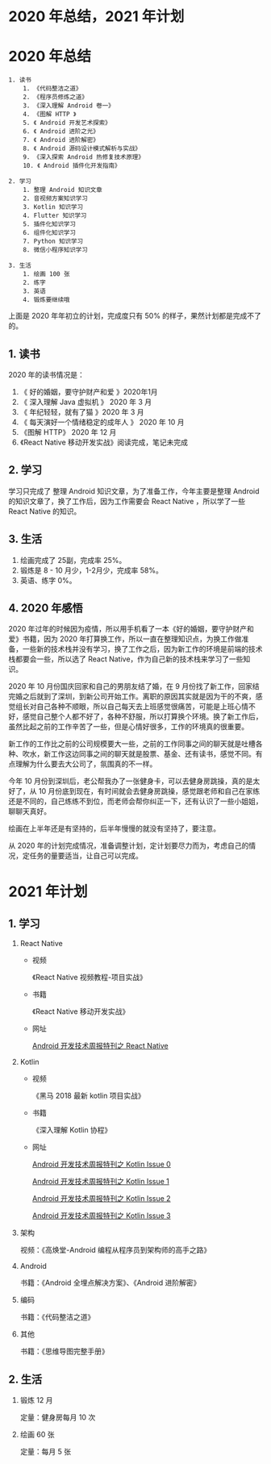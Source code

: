 # 2020 年总结，2021 年计划

# 2020 年总结

```
1. 读书
	1. 《代码整洁之道》
	2. 《程序员修炼之道》
	3. 《深入理解 Android 卷一》
	4. 《图解 HTTP 》
	5. 《 Android 开发艺术探索》
	6. 《 Android 进阶之光》
	7. 《 Android 进阶解密》
	8. 《 Android 源码设计模式解析与实战》
	9. 《深入探索 Android 热修复技术原理》
	10. 《 Android 插件化开发指南》

2. 学习
	1. 整理 Android 知识文章 
	2. 音视频方案知识学习
	3. Kotlin 知识学习
	4. Flutter 知识学习
	5. 插件化知识学习
	6. 组件化知识学习
	7. Python 知识学习
	8. 微信小程序知识学习

3. 生活
	1. 绘画 100 张
	2. 练字
	3. 英语
	4. 锻炼要继续哦
```

上面是 2020 年年初立的计划，完成度只有 50% 的样子，果然计划都是完成不了的。

## 1. 读书

2020 年的读书情况是：

1. 《 好的婚姻，要守护财产和爱 》2020年1月
2. 《 深入理解 Java 虚拟机 》 2020 年 3 月
3. 《 年纪轻轻，就有了猫 》2020 年 3 月 
4. 《 每天演好一个情绪稳定的成年人 》 2020 年 10 月
5. 《图解 HTTP》 2020 年 12 月
6. 《React Native 移动开发实战》阅读完成，笔记未完成

## 2. 学习

学习只完成了 整理 Android 知识文章，为了准备工作，今年主要是整理 Android 的知识文章了，换了工作后，因为工作需要会 React Native ，所以学了一些 React Native 的知识。

## 3. 生活

1. 绘画完成了 25副，完成率 25%。
2. 锻炼是 8 - 10 月少，1-2月少，完成率 58%。
3. 英语、练字 0%。

## 4. 2020 年感悟

2020 年过年的时候因为疫情，所以用手机看了一本《好的婚姻，要守护财产和爱》书籍，因为 2020 年打算换工作，所以一直在整理知识点，为换工作做准备，一些新的技术栈并没有学习，换了工作之后，因为新工作的环境是前端的技术栈都要会一些，所以选了 React Native，作为自己新的技术栈来学习了一些知识。

2020 年 10 月份国庆回家和自己的男朋友结了婚，在 9 月份找了新工作，回家结完婚之后就到了深圳，到新公司开始工作。离职的原因其实就是因为干的不爽，感觉组长对自己各种不顺眼，所以自己每天去上班感觉很痛苦，可能是上班心情不好，感觉自己整个人都不好了，各种不舒服，所以打算换个环境。换了新工作后，虽然比起之前的工作辛苦了一些，但是心情好很多，工作的环境真的很重要。

新工作的工作比之前的公司规模要大一些，之前的工作同事之间的聊天就是吐槽各种、吹水，新工作这边同事之间的聊天就是股票、基金、还有读书，感觉不同。有点理解为什么要去大公司了，氛围真的不一样。

今年 10 月份到深圳后，老公帮我办了一张健身卡，可以去健身房跳操，真的是太好了，从 10 月份底到现在，有时间就会去健身房跳操，感觉跟老师和自己在家练还是不同的，自己练练不到位，而老师会帮你纠正一下，还有认识了一些小姐姐，聊聊天真好。

绘画在上半年还是有坚持的，后半年慢慢的就没有坚持了，要注意。

从 2020 年的计划完成情况，准备调整计划，定计划要尽力而为，考虑自己的情况，定任务的量要适当，让自己可以完成。

# 2021 年计划

## 1. 学习

1. React Native

   * 视频

     《React Native 视频教程-项目实战》

   * 书籍

     《React Native 移动开发实战》

   * 网址

     [Android 开发技术周报特刊之 React Native](https://www.androidweekly.io/android-dev-special-weekly-react-native-issue-0/)

2. Kotlin

   * 视频

     《黑马 2018 最新 kotlin 项目实战》

   * 书籍

     《深入理解 Kotlin 协程》

   * 网址

     [Android 开发技术周报特刊之 Kotlin Issue 0](https://www.androidweekly.io/android-dev-special-weekly-kotlin-issue-0/)

     [Android 开发技术周报特刊之 Kotlin Issue 1](https://www.androidweekly.io/android-dev-special-weekly-kotlin-issue-1/)

     [Android 开发技术周报特刊之 Kotlin Issue 2](https://www.androidweekly.io/android-dev-special-weekly-kotlin-issue-2/)

     [Android 开发技术周报特刊之 Kotlin Issue 3](https://www.androidweekly.io/android-dev-special-weekly-kotlin-issue-3/)

3. 架构 

   视频：《高焕堂-Android 编程从程序员到架构师的高手之路》

4. Android

   书籍：《Android 全埋点解决方案》、《Android 进阶解密》

5. 编码

   书籍：《代码整洁之道》

6. 其他

   书籍：《思维导图完整手册》

## 2. 生活

1. 锻炼 12 月

   定量：健身房每月 10 次

2. 绘画 60 张

   定量：每月 5 张

